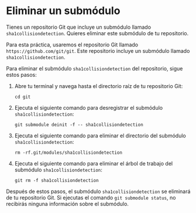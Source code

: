 # Eliminar un submódulo

Tienes un repositorio Git que incluye un submódulo llamado `sha1collisiondetection`. Quieres eliminar este submódulo de tu repositorio.

Para esta práctica, usaremos el repositorio Git llamado `https://github.com/git/git`. Este repositorio incluye un submódulo llamado `sha1collisiondetection`.

Para eliminar el submódulo `sha1collisiondetection` del repositorio, sigue estos pasos:

1. Abre tu terminal y navega hasta el directorio raíz de tu repositorio Git:
   ```
   cd git
   ```
2. Ejecuta el siguiente comando para desregistrar el submódulo `sha1collisiondetection`:
   ```
   git submodule deinit -f -- sha1collisiondetection
   ```
3. Ejecuta el siguiente comando para eliminar el directorio del submódulo `sha1collisiondetection`:
   ```
   rm -rf.git/modules/sha1collisiondetection
   ```
4. Ejecuta el siguiente comando para eliminar el árbol de trabajo del submódulo `sha1collisiondetection`:
   ```
   git rm -f sha1collisiondetection
   ```

Después de estos pasos, el submódulo `sha1collisiondetection` se eliminará de tu repositorio Git. Si ejecutas el comando `git submodule status`, no recibirás ninguna información sobre el submódulo.
